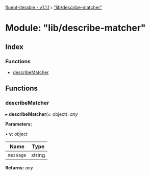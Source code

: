 [fluent-iterable - v1.1.1](../README.md) › ["lib/describe-matcher"](_lib_describe_matcher_.md)

# Module: "lib/describe-matcher"

## Index

### Functions

* [describeMatcher](_lib_describe_matcher_.md#describematcher)

## Functions

###  describeMatcher

▸ **describeMatcher**(`v`: object): *any*

**Parameters:**

▪ **v**: *object*

Name | Type |
------ | ------ |
`message` | string |

**Returns:** *any*
